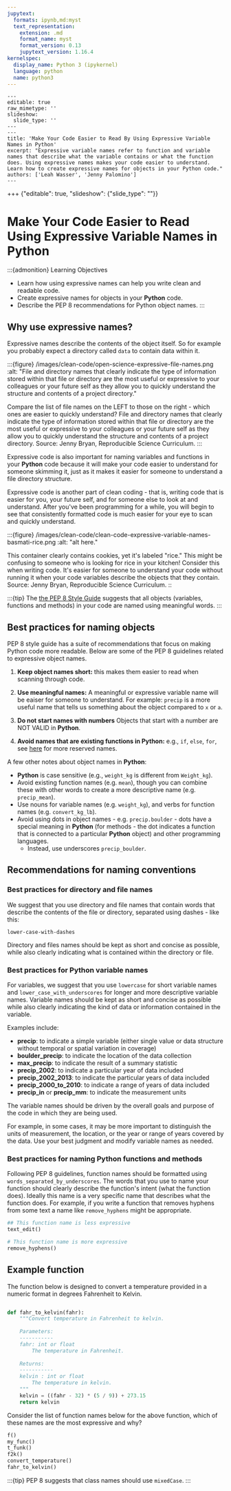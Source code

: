 ```yaml
---
jupytext:
  formats: ipynb,md:myst
  text_representation:
    extension: .md
    format_name: myst
    format_version: 0.13
    jupytext_version: 1.16.4
kernelspec:
  display_name: Python 3 (ipykernel)
  language: python
  name: python3
---
```


```{raw-cell}
---
editable: true
raw_mimetype: ''
slideshow:
  slide_type: ''
---
---
title: 'Make Your Code Easier to Read By Using Expressive Variable Names in Python'
excerpt: "Expressive variable names refer to function and variable names that describe what the variable contains or what the function does. Using expressive names makes your code easier to understand. Learn how to create expressive names for objects in your Python code."
authors: ['Leah Wasser', 'Jenny Palomino']
---
```

+++ {"editable": true, "slideshow": {"slide_type": ""}}

# Make Your Code Easier to Read Using Expressive Variable Names in Python

:::{admonition} Learning Objectives

* Learn how using expressive names can help you write clean and readable code.
* Create expressive names for objects in your **Python** code.
* Describe the PEP 8 recommendations for Python object names.
:::

## Why use expressive names?

Expressive names describe the contents of the object itself. So for example you probably expect a directory called `data` to contain data within it.

:::{figure} /images/clean-code/open-science-expressive-file-names.png
:alt: "File and directory names that clearly indicate the type of information stored within that file or directory are the most useful or expressive to your colleagues or your future self as they allow you to quickly understand the structure and contents of a project directory."

Compare the list of file names on the LEFT to those on the right - which ones are easier to quickly understand? File and directory names that clearly indicate the type of information stored within that file or directory are the most useful or expressive to your colleagues or your future self as they allow you to quickly understand the structure and contents of a project directory. Source: Jenny Bryan, Reproducible Science Curriculum.
:::

Expressive code is also important for naming variables and functions in your **Python** code because it will make your code easier to understand for someone skimming it, just as it makes it easier for someone to understand a file directory structure.

Expressive code is another part of clean coding - that is, writing code that is easier for you, your future self, and for someone else to look at and understand. After you've been programming for a while, you will begin to see that consistently formatted code is much easier for your eye to scan and quickly understand.

:::{figure} /images/clean-code/clean-code-expressive-variable-names-basmati-rice.png
:alt: "alt here."

This container clearly contains cookies, yet it's labeled "rice." This might be confusing to someone who is looking for rice in your kitchen! Consider this when writing code. It's easier for someone to understand your code without running it when your code variables describe the objects that they contain. Source: Jenny Bryan, Reproducible Science Curriculum.
::


:::{tip}
The <a href="https://www.python.org/dev/peps/pep-0008/" target="_blank">the PEP 8 Style Guide</a> suggests that all objects (variables, functions and methods) in your code are named using meaningful words.
:::

## Best practices for naming objects

PEP 8 style guide has a suite of recommendations that focus on making Python code more readable. Below are some of the PEP 8 guidelines related to expressive object names.  

1. **Keep object names short:** this makes them easier to read when scanning through code.

2. **Use meaningful names:** A meaningful or expressive variable name will be  eaiser for someone to understand. For example: `precip` is a more useful name that tells us something about the object compared to `x` or `a`.

3. **Do not start names with numbers** Objects that start with a number are NOT VALID in **Python**.

4. **Avoid names that are existing functions in Python:** e.g., `if`, `else`, `for`, see <a href="https://www.programiz.com/python-programming/keywords-identifier" target="_blank">here</a> for more reserved names.

A few other notes about object names in **Python**:

* **Python** is case sensitive (e.g., `weight_kg` is different from `Weight_kg`).
* Avoid existing function names (e.g. `mean`), though you can combine these with other words to create a more descriptive name (e.g. `precip_mean`).
* Use nouns for variable names (e.g. `weight_kg`), and verbs for function names (e.g. `convert_kg_lb`).
* Avoid using dots in object names - e.g. `precip.boulder` - dots have a special meaning in **Python** (for methods - the dot indicates a function that is connected to a particular **Python** object) and other programming languages.
  * Instead, use underscores `precip_boulder`.

## Recommendations for naming conventions

### Best practices for directory and file names

We suggest that you use directory and file names that contain words that describe the contents of the file or directory, separated using dashes - like this:

`lower-case-with-dashes`

Directory and files names should be kept as short and concise as possible, while also clearly indicating what is contained within the directory or file.

### Best practices for Python variable names

For variables, we suggest that you use `lowercase` for short variable names and `lower_case_with_underscores` for longer and more descriptive variable names. Variable names should be kept as short and concise as possible while also clearly indicating the kind of data or information contained in the variable.

Examples include:

* **precip**: to indicate a simple variable (either single value or data structure without temporal or spatial variation in coverage)
* **boulder_precip**: to indicate the location of the data collection
* **max_precip**: to indicate the result of a summary statistic
* **precip_2002**: to indicate a particular year of data included
* **precip_2002_2013**: to indicate the particular years of data included
* **precip_2000_to_2010**: to indicate a range of years of data included
* **precip_in** or **precip_mm**: to indicate the measurement units

The variable names should be driven by the overall goals and purpose of the code in which they are being used.

For example, in some cases, it may be more important to distinguish the units of measurement, the location, or the year or range of years covered by the data. Use your best judgment and modify variable names as needed.  

### Best practices for naming Python functions and methods

Following PEP 8 guidelines, function names should be formatted using  
`words_separated_by_underscores`. The words that you use to name your function should clearly describe the function's intent (what the function does). Ideally this name is a very specific name that describes what the function does. For example, if you write a function that removes hyphens from some text a name like `remove_hyphens` might be appropriate.  

```python
## This function name is less expressive 
text_edit()

# This function name is more expressive
remove_hyphens()
```

## Example function

The function below is designed to convert a temperature provided
in a numeric format in degrees Fahrenheit to Kelvin.

```python

def fahr_to_kelvin(fahr):
    """Convert temperature in Fahrenheit to kelvin.
    
    Parameters:
    -----------
    fahr: int or float
        The temperature in Fahrenheit.
    
    Returns:
    -----------
    kelvin : int or float
        The temperature in kelvin.
    """
    kelvin = ((fahr - 32) * (5 / 9)) + 273.15
    return kelvin

```

Consider the list of function names below for the above function, which of these names are the most expressive and why?

```python
f()
my_func()
t_funk()
f2k()
convert_temperature()
fahr_to_kelvin()
```

:::{tip}
PEP 8 suggests that class names should use `mixedCase`.
:::

